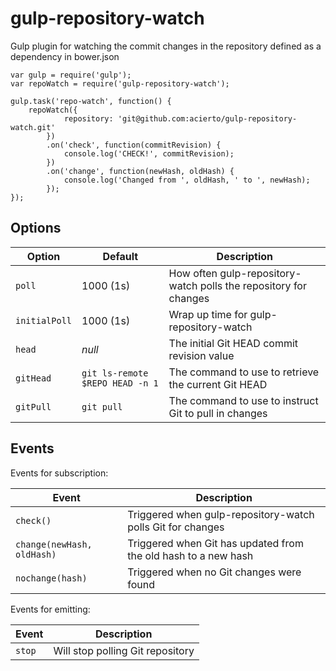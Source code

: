 gulp-repository-watch
==============
Gulp plugin for watching the commit changes in the repository defined as a dependency in bower.json

	var gulp = require('gulp');
	var repoWatch = require('gulp-repository-watch');

	gulp.task('repo-watch', function() {
		repoWatch({
		        repository: 'git@github.com:acierto/gulp-repository-watch.git'
		    })
			.on('check', function(commitRevision) {
				console.log('CHECK!', commitRevision);
			})
			.on('change', function(newHash, oldHash) {
				console.log('Changed from ', oldHash, ' to ', newHash);
			});
	});


Options
-------

| Option              | Default                         | Description                                                                           |
|---------------------|---------------------------------|---------------------------------------------------------------------------------------|
| `poll`              | 1000 (1s)                       | How often gulp-repository-watch polls the repository for changes                      |
| `initialPoll`       | 1000 (1s)                       | Wrap up time for gulp-repository-watch                                                |
| `head`              | *null*                          | The initial Git HEAD commit revision value                                            |
| `gitHead`           | `git ls-remote $REPO HEAD -n 1` | The command to use to retrieve the current Git HEAD                                   |
| `gitPull`           | `git pull`                      | The command to use to instruct Git to pull in changes                                 |


Events
------

Events for subscription:

| Event                          | Description                                                    |
|--------------------------------|----------------------------------------------------------------|
| `check()`                      | Triggered when gulp-repository-watch polls Git for changes     |
| `change(newHash, oldHash)`     | Triggered when Git has updated from the old hash to a new hash |
| `nochange(hash)`               | Triggered when no Git changes were found                       |

Events for emitting:

| Event                          | Description                                                    |
|--------------------------------|----------------------------------------------------------------|
| `stop`                         | Will stop polling Git repository                               |